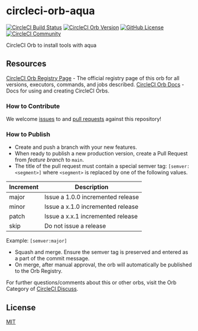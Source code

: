 # circleci-orb-aqua

[![CircleCI Build Status](https://circleci.com/gh/suzuki-shunsuke/circleci-orb-aqua.svg?style=shield "CircleCI Build Status")](https://circleci.com/gh/suzuki-shunsuke/circleci-orb-aqua) [![CircleCI Orb Version](https://badges.circleci.com/orbs/suzuki-shunsuke/aqua.svg)](https://circleci.com/orbs/registry/orb/suzuki-shunsuke/aqua) [![GitHub License](https://img.shields.io/badge/license-MIT-lightgrey.svg)](https://raw.githubusercontent.com/suzuki-shunsuke/circleci-orb-aqua/main/LICENSE) [![CircleCI Community](https://img.shields.io/badge/community-CircleCI%20Discuss-343434.svg)](https://discuss.circleci.com/c/ecosystem/orbs)

CircleCI Orb to install tools with aqua

## Resources

[CircleCI Orb Registry Page](https://circleci.com/orbs/registry/orb/suzuki-shunsuke/circleci-orb-aqua) - The official registry page of this orb for all versions, executors, commands, and jobs described.
[CircleCI Orb Docs](https://circleci.com/docs/2.0/orb-intro/#section=configuration) - Docs for using and creating CircleCI Orbs.

### How to Contribute

We welcome [issues](https://github.com/suzuki-shunsuke/circleci-orb-aqua/issues) to and [pull requests](https://github.com/suzuki-shunsuke/circleci-orb-aqua/pulls) against this repository!

### How to Publish

* Create and push a branch with your new features.
* When ready to publish a new production version, create a Pull Request from _feature branch_ to `main`.
* The title of the pull request must contain a special semver tag: `[semver:<segment>]` where `<segment>` is replaced by one of the following values.

| Increment | Description|
| ----------| -----------|
| major     | Issue a 1.0.0 incremented release|
| minor     | Issue a x.1.0 incremented release|
| patch     | Issue a x.x.1 incremented release|
| skip      | Do not issue a release|

Example: `[semver:major]`

* Squash and merge. Ensure the semver tag is preserved and entered as a part of the commit message.
* On merge, after manual approval, the orb will automatically be published to the Orb Registry.

For further questions/comments about this or other orbs, visit the Orb Category of [CircleCI Discuss](https://discuss.circleci.com/c/orbs).

## License

[MIT](LICENSE)
